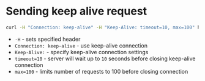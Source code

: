 # Sending keep alive request

```bash
curl -H "Connection: keep-alive" -H "Keep-Alive: timeout=10, max=100" https://example.org
```

- `-H` - sets specified header
- `Connection: keep-alive` - use keep-alive connection
- `Keep-Alive:` - specify keep-alive connection settings
- `timeout=10` - server will wait up to `10` seconds before closing keep-alive connection
- `max=100` - limits number of requests to 100 before closing connection


